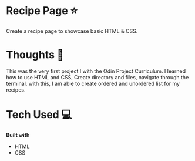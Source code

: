# Recipe Page ⭐️
Create a recipe page to showcase basic HTML & CSS.

# Thoughts 💭
This was the very first project I with the Odin Project Curriculum. I learned how to use HTML and CSS, Create directory and files, navigate through the terminal.
with this, I am able to create ordered and unordered list for my recipes.

# Tech Used 💻
**Built with**
- HTML
- CSS
